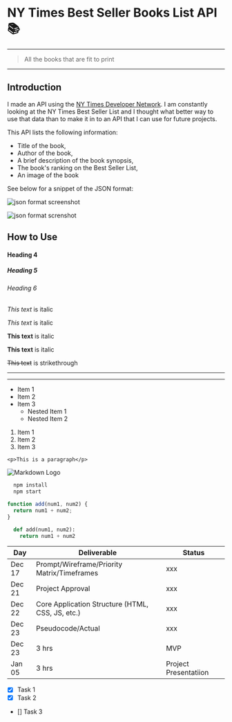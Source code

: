# NY Times Best Seller Books List API 📚
---
> All the books that are fit to print
---

## Introduction
I made an API using the [NY Times Developer Network](https://developer.nytimes.com/). I am constantly looking at the NY Times Best Seller List and I thought what better way to use that data than to make it in to an API that I can use for future projects.

This API lists the following information:
- Title of the book,
- Author of the book,
- A brief description of the book synopsis,
- The book's ranking on the Best Seller List,
- An image of the book

See below for a snippet of the JSON format:

![json format screenshot](https://github.com/chelseyreann/book-api/blob/main/Screenshot-2023-04-12-at-10.30.39-AM.png?raw=true)


![json format screnshot](http://Screenshot-2023-04-12-at-10.30.39-AM.png)

<!-- [![Screenshot-2023-04-11-at-6-56-17-PM.png](https://i.postimg.cc/d1ss0DZk/Screenshot-2023-04-11-at-6-56-17-PM.png)](https://postimg.cc/McL2P6Dq) -->

## How to Use

#### Heading 4

##### Heading 5

###### Heading 6

<!-- Italics -->

_This text_ is italic

_This text_ is italic

<!-- Strong -->

**This text** is italic

**This text** is italic

<!-- Strikethrough -->

~~This text~~ is strikethrough

<!-- Horizontal Rule -->

---

---


<!-- UL -->

- Item 1
- Item 2
- Item 3
  - Nested Item 1
  - Nested Item 2

<!-- OL -->

1. Item 1
1. Item 2
1. Item 3

<!-- Inline Code Block -->

`<p>This is a paragraph</p>`

<!-- Images -->

![Markdown Logo](https://markdown-here.com/img/icon256.png)

<!-- Github Markdown -->

<!-- Code Blocks -->

```bash
  npm install
  npm start
```

```javascript
function add(num1, num2) {
  return num1 + num2;
}
```

```python
  def add(num1, num2):
    return num1 + num2
```

<!-- Tables -->

| Day    | Deliverable                                      | Status                |
| ------ | ------------------------------------------------ | --------------------- |
| Dec 17 | Prompt/Wireframe/Priority Matrix/Timeframes      | xxx                   |
| Dec 21 | Project Approval                                 | xxx                   |
| Dec 22 | Core Application Structure (HTML, CSS, JS, etc.) | xxx                   |
| Dec 23 | Pseudocode/Actual                                | xxx                   |
| Dec 23 | 3 hrs                                            | MVP                   |
| Jan 05 | 3 hrs                                            | Project Presentatiion |

<!-- Task List -->

- [x] Task 1
- [x] Task 2
- [] Task 3